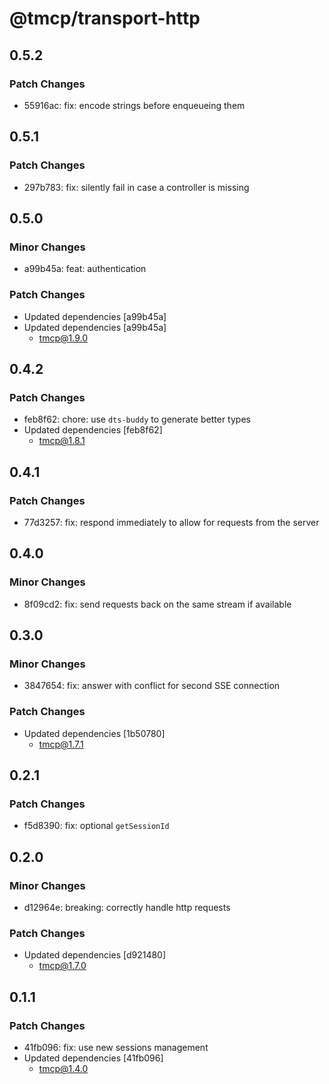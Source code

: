 # @tmcp/transport-http

## 0.5.2

### Patch Changes

- 55916ac: fix: encode strings before enqueueing them

## 0.5.1

### Patch Changes

- 297b783: fix: silently fail in case a controller is missing

## 0.5.0

### Minor Changes

- a99b45a: feat: authentication

### Patch Changes

- Updated dependencies [a99b45a]
- Updated dependencies [a99b45a]
    - tmcp@1.9.0

## 0.4.2

### Patch Changes

- feb8f62: chore: use `dts-buddy` to generate better types
- Updated dependencies [feb8f62]
    - tmcp@1.8.1

## 0.4.1

### Patch Changes

- 77d3257: fix: respond immediately to allow for requests from the server

## 0.4.0

### Minor Changes

- 8f09cd2: fix: send requests back on the same stream if available

## 0.3.0

### Minor Changes

- 3847654: fix: answer with conflict for second SSE connection

### Patch Changes

- Updated dependencies [1b50780]
    - tmcp@1.7.1

## 0.2.1

### Patch Changes

- f5d8390: fix: optional `getSessionId`

## 0.2.0

### Minor Changes

- d12964e: breaking: correctly handle http requests

### Patch Changes

- Updated dependencies [d921480]
    - tmcp@1.7.0

## 0.1.1

### Patch Changes

- 41fb096: fix: use new sessions management
- Updated dependencies [41fb096]
    - tmcp@1.4.0
